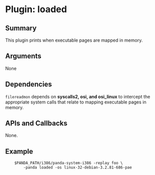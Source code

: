 Plugin: loaded
===========

Summary
-------

This plugin prints when executable pages are mapped in memory.

Arguments
---------

None

Dependencies
------------

`filereadmon` depends on **syscalls2, osi, and osi\_linux** to intercept the appropriate system calls that relate to mapping executable pages in memory.

APIs and Callbacks
------------------

None.

Example
-------

```
    $PANDA_PATH/i386/panda-system-i386 -replay foo \
        -panda loaded -os linux-32-debian-3.2.81-686-pae
```
